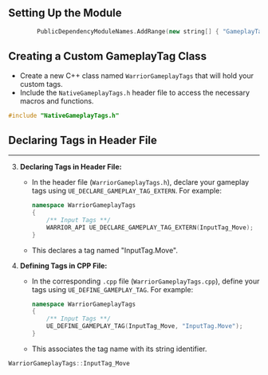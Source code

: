 

## Setting Up the Module
```cpp
		PublicDependencyModuleNames.AddRange(new string[] { "GameplayTags" });
```
        
## Creating a Custom GameplayTag Class
- Create a new C++ class named `WarriorGameplayTags` that will hold your custom tags.
- Include the `NativeGameplayTags.h` header file to access the necessary macros and functions.

```CPP
#include "NativeGameplayTags.h"
```

 ## Declaring Tags in Header File

---
		
3. **Declaring Tags in Header File:**
    
    - In the header file (`WarriorGameplayTags.h`), declare your gameplay tags using `UE_DECLARE_GAMEPLAY_TAG_EXTERN`. For example:
        
        ```cpp
        namespace WarriorGameplayTags  
        {  
            /** Input Tags **/  
            WARRIOR_API UE_DECLARE_GAMEPLAY_TAG_EXTERN(InputTag_Move);  
        }
        ```
        
    - This declares a tag named "InputTag.Move".
4. **Defining Tags in CPP File:**
    
    - In the corresponding `.cpp` file (`WarriorGameplayTags.cpp`), define your tags using `UE_DEFINE_GAMEPLAY_TAG`. For example:
        
        ```cpp
        namespace WarriorGameplayTags  
        {  
            /** Input Tags **/  
            UE_DEFINE_GAMEPLAY_TAG(InputTag_Move, "InputTag.Move");  
        }
        ```
        
    - This associates the tag name with its string identifier.


```cpp
WarriorGameplayTags::InputTag_Move
```